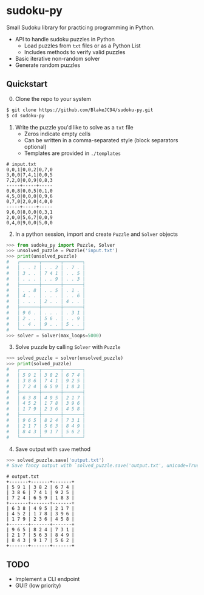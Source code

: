 # sudoku-py

Small Sudoku library for practicing programming in Python.

* API to handle sudoku puzzles in Python
    * Load puzzles from `txt` files or as a Python List
    * Includes methods to verify valid puzzles
* Basic iterative non-random solver
* Generate random puzzles


## Quickstart

0. Clone the repo to your system
```bash
$ git clone https://github.com/BlakeJC94/sudoku-py.git
$ cd sudoku-py
```

1. Write the puzzle you'd like to solve as a `txt` file
    - Zeros indicate empty cells
    - Can be written in a comma-separated style (block separators optional)
    - Templates are provided in `./templates`
```
# input.txt
0,0,1|0,0,2|0,7,0
3,0,0|7,4,1|0,0,5
7,2,0|0,0,9|0,8,3
-----+-----+-----
0,0,8|0,0,5|0,1,0
4,5,0|0,0,0|0,9,6
0,7,0|2,0,0|4,0,0
-----+-----+-----
9,6,0|8,0,0|0,3,1
2,0,0|5,6,7|0,0,9
0,4,0|9,0,0|5,0,0
```

2. In a python session, import and create `Puzzle` and `Solver` objects
```python
>>> from sudoku_py import Puzzle, Solver
>>> unsolved_puzzle = Puzzle('input.txt')
>>> print(unsolved_puzzle)
#   ┌───────┬───────┬───────┐
#   │ . . 1 │ . . 2 │ . 7 . │
#   │ 3 . . │ 7 4 1 │ . . 5 │
#   │ . . . │ . . 9 │ . . 3 │
#   ├───────┼───────┼───────┤
#   │ . . 8 │ . . 5 │ . 1 . │
#   │ 4 . . │ . . . │ . . 6 │
#   │ . . . │ 2 . . │ 4 . . │
#   ├───────┼───────┼───────┤
#   │ 9 6 . │ . . . │ . 3 1 │
#   │ 2 . . │ 5 6 . │ . . 9 │
#   │ . 4 . │ 9 . . │ 5 . . │
#   └───────┴───────┴───────┘
>>> solver = Solver(max_loops=5000)
```

3. Solve puzzle by calling `Solver` with `Puzzle`
```python
>>> solved_puzzle = solver(unsolved_puzzle)
>>> print(solved_puzzle)
#   ┌───────┬───────┬───────┐
#   │ 5 9 1 │ 3 8 2 │ 6 7 4 │
#   │ 3 8 6 │ 7 4 1 │ 9 2 5 │
#   │ 7 2 4 │ 6 5 9 │ 1 8 3 │
#   ├───────┼───────┼───────┤
#   │ 6 3 8 │ 4 9 5 │ 2 1 7 │
#   │ 4 5 2 │ 1 7 8 │ 3 9 6 │
#   │ 1 7 9 │ 2 3 6 │ 4 5 8 │
#   ├───────┼───────┼───────┤
#   │ 9 6 5 │ 8 2 4 │ 7 3 1 │
#   │ 2 1 7 │ 5 6 3 │ 8 4 9 │
#   │ 8 4 3 │ 9 1 7 │ 5 6 2 │
#   └───────┴───────┴───────┘
```

4. Save output with `save` method
```python
>>> solved_puzzle.save('output.txt')
# Save fancy output with `solved_puzzle.save('output.txt', unicode=True)`
```

```
# output.txt
+-------+-------+-------+
| 5 9 1 | 3 8 2 | 6 7 4 |
| 3 8 6 | 7 4 1 | 9 2 5 |
| 7 2 4 | 6 5 9 | 1 8 3 |
+-------+-------+-------+
| 6 3 8 | 4 9 5 | 2 1 7 |
| 4 5 2 | 1 7 8 | 3 9 6 |
| 1 7 9 | 2 3 6 | 4 5 8 |
+-------+-------+-------+
| 9 6 5 | 8 2 4 | 7 3 1 |
| 2 1 7 | 5 6 3 | 8 4 9 |
| 8 4 3 | 9 1 7 | 5 6 2 |
+-------+-------+-------+
```


## TODO

* Implement a CLI endpoint
* GUI? (low priority)
